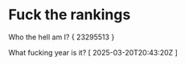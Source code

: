 # Fuck the rankings

Who the hell am I?
{ 23295513 }

What fucking year is it?
[ 2025-03-20T20:43:20Z ]
